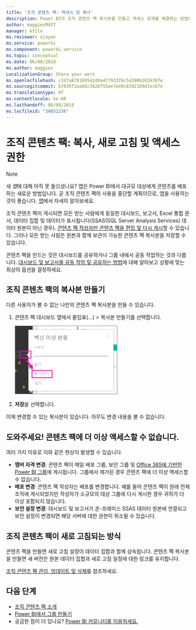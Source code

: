 ```yaml
---
title: '조직 콘텐츠 팩: 액세스 및 복사'
description: Power BI의 조직 콘텐츠 팩 복사본을 만들고 액세스 문제를 해결하는 방법에 대해 알아보기
author: maggiesMSFT
manager: kfile
ms.reviewer: ajayan
ms.service: powerbi
ms.component: powerbi-service
ms.topic: conceptual
ms.date: 06/08/2018
ms.author: maggies
LocalizationGroup: Share your work
ms.openlocfilehash: c2d7a878189542d8a477933f6c54390b2636787e
ms.sourcegitcommit: b7839f2aa68c3626f55ee7e49c8392169d1ec67e
ms.translationtype: HT
ms.contentlocale: ko-KR
ms.lasthandoff: 06/08/2018
ms.locfileid: "34852236"
---
```

# <a name="organizational-content-packs-copy-refresh-and-get-access"></a>조직 콘텐츠 팩: 복사, 새로 고침 및 액세스 권한
> [!NOTE]
> 새 *앱*에 대해 아직 못 들으셨나요? 앱은 Power BI에서 대규모 대상에게 콘텐츠를 배포하는 새로운 방법입니다. 곧 조직 콘텐츠 팩의 사용을 중단할 계획이므로, 앱을 사용하는 것이 좋습니다. [앱](service-install-use-apps.md)에서 자세히 알아보세요.
> 
> 

조직 콘텐츠 팩이 게시되면 모든 받는 사람에게 동일한 대시보드, 보고서, Excel 통합 문서, 데이터 집합 및 데이터가 표시됩니다(SSAS(SQL Server Analysis Services) 데이터 원본이 아닌 경우).  [콘텐츠 팩 작성자만 콘텐츠 팩을 편집 및 다시 게시](service-organizational-content-pack-manage-update-delete.md)할 수 있습니다.  그러나 모든 받는 사람은 원본과 함께 보관이 가능한 콘텐츠 팩 복사본을 저장할 수 있습니다.

콘텐츠 팩을 만드는 것은 대시보드를 공유하거나 그룹 내에서 공동 작업하는 것과 다릅니다. [대시보드 및 보고서를 공동 작업 및 공유하는 방법](service-how-to-collaborate-distribute-dashboards-reports.md)에 대해 알아보고 상황에 맞는 최상의 옵션을 결정하세요.

## <a name="create-a-copy-of-an-organizational-content-pack"></a>조직 콘텐츠 팩의 복사본 만들기
다른 사용자가 볼 수 없는 나만의 콘텐츠 팩 복사본을 만들 수 있습니다.

1. 콘텐츠 팩 대시보드 옆에서 줄임표(...) > 복사본 만들기를 선택합니다.
   
    ![](media/service-organizational-content-pack-copy-refresh-access/power-bi-create-copy-organizational-content-pack.png)
2. **저장**을 선택합니다.  

이제 변경할 수 있는 복사본이 있습니다. 아무도 변경 내용을 볼 수 없습니다.

## <a name="help--i-can-no-longer-access-the-content-pack"></a>도와주세요!  콘텐츠 팩에 더 이상 액세스할 수 없습니다.
여러 가지 이유로 이와 같은 현상이 발생할 수 있습니다.

* **멤버 자격 변경**: 콘텐츠 팩이 메일 배포 그룹, 보안 그룹 및 [Office 365에 기반한 Power BI 그룹](https://support.office.com/article/Create-a-group-in-Office-365-7124dc4c-1de9-40d4-b096-e8add19209e9)에 게시됩니다.  그룹에서 제거된 경우 콘텐츠 팩에 더 이상 액세스할 수 없습니다.
* **배포 변경**: 콘텐츠 팩 작성자는 배포를 변경합니다. 예를 들어 콘텐츠 팩이 원래 전체 조직에 게시되었지만 작성자가 소규모의 대상 그룹에 다시 게시한 경우 귀하가 더 이상 포함되지 않습니다.
* **보안 설정 변경**: 대시보드 및 보고서가 온-프레미스 SSAS 데이터 원본에 연결되고 보안 설정이 변경되면 해당 서버에 대한 권한이 취소될 수 있습니다.

## <a name="how-are-organizational-content-packs-refreshed"></a>조직 콘텐츠 팩이 새로 고침되는 방식
콘텐츠 팩을 만들면 새로 고침 설정이 데이터 집합과 함께 상속됩니다.  콘텐츠 팩 복사본을 만들면 새 버전은 원본 데이터 집합과 새로 고침 일정에 대한 링크를 유지합니다. 

[조직 콘텐츠 팩 관리, 업데이트 및 삭제](service-organizational-content-pack-manage-update-delete.md)를 참조하세요.

## <a name="next-steps"></a>다음 단계
* [조직 콘텐츠 팩 소개](service-organizational-content-pack-introduction.md)
* [Power BI에서 그룹 만들기](service-create-distribute-apps.md)
* 궁금한 점이 더 있나요? [Power BI 커뮤니티를 이용하세요.](http://community.powerbi.com/)

